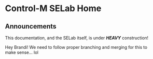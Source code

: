 # Control-M SELab Home

## Announcements

This documentation, and the SELab itself, is under ***HEAVY*** construction!

Hey Brandi! We need to follow proper branching and merging for this to make sense... lol
